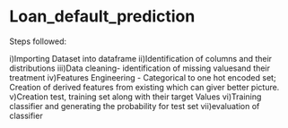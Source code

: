 # Loan_default_prediction
Steps followed:

i)Importing Dataset into dataframe
ii)Identification of columns and their distributions
iii)Data cleaning- identification of missing valuesand their treatment
iv)Features Engineering - Categorical to one hot encoded set; Creation of derived features from existing which can giver better picture.
v)Creation test, training set along with their target Values
vi)Training classifier and generating the probability for test set
vii)evaluation of classifier
